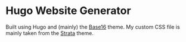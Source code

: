 # Hugo Website Generator

Built using Hugo and (mainly) the [Base16][1] theme. My custom CSS file is mainly taken from the [Strata][2] theme.

[1]: https://themes.gohugo.io/base16/
[2]: https://github.com/digitalcraftsman/hugo-strata-theme
